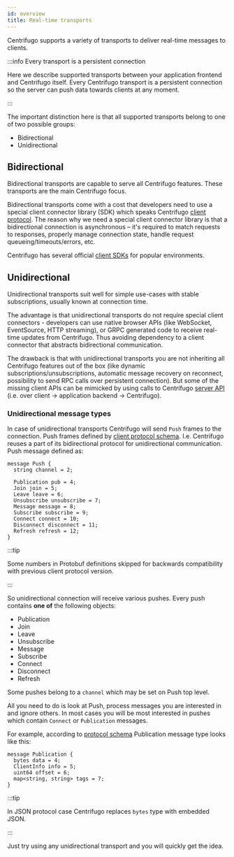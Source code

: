 ```yaml
---
id: overview
title: Real-time transports 
---
```


Centrifugo supports a variety of transports to deliver real-time messages to clients.

:::info Every transport is a persistent connection

Here we describe supported transports between your application frontend and Centrifugo itself. Every Centrifugo transport is a persistent connection so the server can push data towards clients at any moment.

:::

The important distinction here is that all supported transports belong to one of two possible groups:

* Bidirectional
* Unidirectional

## Bidirectional

Bidirectional transports are capable to serve all Centrifugo features. These transports are the main Centrifugo focus.

Bidirectional transports come with a cost that developers need to use a special client connector library (SDK) which speaks Centrifugo [client protocol](./client_protocol.md). The reason why we need a special client connector library is that a bidirectional connection is asynchronous – it's required to match requests to responses, properly manage connection state, handle request queueing/timeouts/errors, etc.

Centrifugo has several official [client SDKs](../transports/client_sdk.md) for popular environments.

## Unidirectional

Unidirectional transports suit well for simple use-cases with stable subscriptions, usually known at connection time.

The advantage is that unidirectional transports do not require special client connectors - developers can use native browser APIs (like WebSocket, EventSource, HTTP streaming), or GRPC generated code to receive real-time updates from Centrifugo. Thus avoiding dependency to a client connector that abstracts bidirectional communication.

The drawback is that with unidirectional transports you are not inheriting all Centrifugo features out of the box (like dynamic subscriptions/unsubscriptions, automatic message recovery on reconnect, possibility to send RPC calls over persistent connection). But some of the missing client APIs can be mimicked by using calls to Centrifugo [server API](../server/server_api.md) (i.e. over client -> application backend -> Centrifugo).

### Unidirectional message types

In case of unidirectional transports Centrifugo will send `Push` frames to the connection. Push frames defined by [client protocol schema](https://github.com/centrifugal/protocol/blob/master/definitions/client.proto). I.e. Centrifugo reuses a part of its bidirectional protocol for unidirectional communication. Push message defined as:

```
message Push {
  string channel = 2;

  Publication pub = 4;
  Join join = 5;
  Leave leave = 6;
  Unsubscribe unsubscribe = 7;
  Message message = 8;
  Subscribe subscribe = 9;
  Connect connect = 10;
  Disconnect disconnect = 11;
  Refresh refresh = 12;
}
```

:::tip

Some numbers in Protobuf definitions skipped for backwards compatibility with previous client protocol version.

:::

So unidirectional connection will receive various pushes. Every push contains **one of** the following objects:

* Publication
* Join
* Leave
* Unsubscribe
* Message
* Subscribe
* Connect
* Disconnect
* Refresh

Some pushes belong to a `channel` which may be set on Push top level.

All you need to do is look at Push, process messages you are interested in and ignore others. In most cases you will be most interested in pushes which contain `Connect` or `Publication` messages.

For example, according to [protocol schema](https://github.com/centrifugal/protocol/blob/master/definitions/client.proto) Publication message type looks like this:

```
message Publication {
  bytes data = 4;
  ClientInfo info = 5;
  uint64 offset = 6;
  map<string, string> tags = 7;
}
```

:::tip

In JSON protocol case Centrifugo replaces `bytes` type with embedded JSON.

:::

Just try using any unidirectional transport and you will quickly get the idea.
